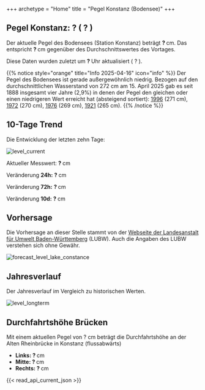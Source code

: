 +++
archetype = "Home"
title = "Pegel Konstanz (Bodensee)"
+++

<h2>Pegel Konstanz: <span id=website_api_current_level_head> ? </span>  (<span id=website_api_change_vs_yesterday_head> ? </span>) </h2>

Der aktuelle Pegel des Bodensees (Station Konstanz) beträgt <b><span id=website_api_current_level> ? </span> </b>  cm. Das entspricht <b><span id=website_api_change_vs_yesterday> ? </span> </b>  cm gegenüber des Durchschnittswertes des Vortages.

Diese Daten wurden zuletzt um <b><span id=website_api_mostrecent_time> ? </span></b> Uhr aktualisiert (<span id=website_api_mostrecent_date> ? </span>).

{{% notice style="orange" title="Info 2025-04-16" icon="info" %}}
Der Pegel des Bodensees ist gerade außergewöhnlich niedrig. Bezogen auf den durchschnittlichen Wasserstand von 272 cm am 15. April 2025 gab es seit 1888 insgesamt vier Jahre (2,9%) in denen der Pegel den gleichen oder einen niedrigeren Wert erreicht hat (absteigend sortiert): [1996](https://www.pegel-konstanz.de/01_historische_daten/1990-1999/index.html#1996) (271 cm), [1972](https://www.pegel-konstanz.de/01_historische_daten/1970-1979/index.html#1972) (270 cm), [1976](https://www.pegel-konstanz.de/01_historische_daten/1970-1979/index.html#1976) (269 cm), [1921](https://www.pegel-konstanz.de/01_historische_daten/1920-1929/index.html#1921) (265 cm).
{{% /notice %}}

## 10-Tage Trend

Die Entwicklung der letzten zehn Tage:

![level_current](https://pegel-konstanz-for-website.s3.eu-central-1.amazonaws.com/graph/current/de/current_DE.png)

Aktueller Messwert: <b><span id=website_api_current_level_d1> ? </span></b> cm

Veränderung **24h:** <b><span id=website_api_change_24h> ? </span></b> cm

Veränderung **72h:** <b><span id=website_api_change_72h> ? </span></b> cm

Veränderung **10d:** <b><span id=website_api_change_10d> ? </span></b> cm

## Vorhersage

Die Vorhersage an dieser Stelle stammt von der [Webseite der Landesanstalt für Umwelt Baden-Württemberg](https://www.hvz.baden-wuerttemberg.de/pegel.html?id=00007) (LUBW). Auch die Angaben des LUBW verstehen sich ohne Gewähr.

![forecast_level_lake_constance](https://www.hvz.baden-wuerttemberg.de/gifs/00007-2001.GIF)


## Jahresverlauf

Der Jahresverlauf im Vergleich zu historischen Werten.

![level_longterm](https://pegel-konstanz-for-website.s3.eu-central-1.amazonaws.com/graph/longterm/de/longterm_DE.png)


## Durchfahrtshöhe Brücken

Mit einem aktuellen Pegel von <span id=website_api_current_level_bridge> ? </span> cm beträgt die Durchfahrtshöhe an der Alten Rheinbrücke in Konstanz (flussabwärts)

<ul>
  <li><b>Links: <span id=website_api_bridge_kn_left> ? </span></b> cm</li>
  <li><b>Mitte: <span id=website_api_bridge_kn_center> ? </span></b> cm</li>
  <li><b>Rechts: <span id=website_api_bridge_kn_right> ? </span></b> cm</li>
</ul>

{{< read_api_current_json >}}

<style>
    span a[rel="me"] {
        display: none;
    }
</style>
<span> <a rel="me" href="https://mastodon.social/@pegelkonstanz">Mastodon</a></span>